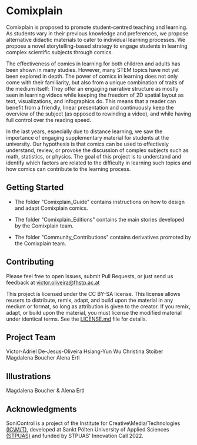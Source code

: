 # Comixplain

Comixplain is proposed to promote student-centred teaching and learning. As students vary in their previous knowledge and preferences, we propose alternative didactic materials to cater to individual learning processes. We propose a novel storytelling-based strategy to engage students in learning complex scientific subjects through comics.

The effectiveness of comics in learning for both children and adults has been shown in many studies. However, many STEM topics have not yet been explored in depth. The power of comics in learning does not only come with their familiarity, but also from a unique combination of traits of the medium itself: They offer an engaging narrative structure as mostly seen in learning videos while keeping the freedom of 2D spatial layout as text, visualizations, and infographics do. This means that a reader can benefit from a friendly, linear presentation and continuously keep the overview of the subject (as opposed to rewinding a video), and while having full control over the reading speed.

In the last years, especially due to distance learning, we saw the importance of engaging supplementary material for students at the university. Our hypothesis is that comics can be used to effectively understand, review, or provoke the discussion of complex subjects such as math, statistics, or physics. The goal of this project is to understand and identify which factors are related to the difficulty in learning such topics and how comics can contribute to the learning process.

## Getting Started

* The folder "Comixplain_Guide" contains instructions on how to design and adapt Comixplain comics.

* The folder "Comixplain_Editions" contains the main stories developed by the Comixplain team.

* The folder "Community_Contributions" contains derivatives promoted by the Comixplain team.

## Contributing

Please feel free to open Issues, submit Pull Requests, or just send us feedback at victor.oliveira@fhstp.ac.at

This project is licensed under the CC BY-SA license. This license allows reusers to distribute, remix, adapt, and build upon the material in any medium or format, so long as attribution is given to the creator. If you remix, adapt, or build upon the material, you must license the modified material under identical terms. See the [LICENSE.md](LICENSE.md) file for details.

## Project Team

Victor-Adriel De-Jesus-Oliveira
Hsiang-Yun Wu
Christina Stoiber
Magdalena Boucher
Alena Ertl

## Illustrations

Magdalena Boucher & Alena Ertl

## Acknowledgments

SoniControl is a project of the Institute for Creative\Media/Technologies [(IC\M/T)](https://icmt.fhstp.ac.at), developed at Sankt Pölten University of Applied Sciences [(STPUAS)](https://www.fhstp.ac.at/en) and funded by STPUAS' Innovation Call 2022.
